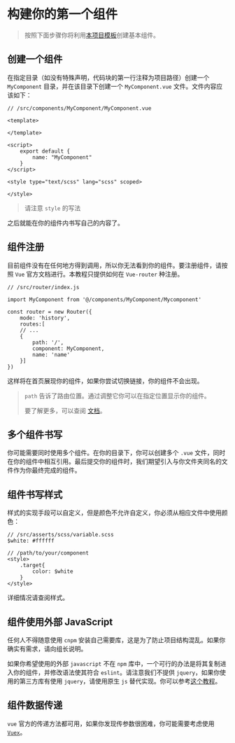 # 构建你的第一个组件

> 按照下面步骤你将利用[本项目模板](https://github.com/IGEM-USTC2020-FRO/igem_template)创建基本组件。

## 创建一个组件

在指定目录（如没有特殊声明，代码块的第一行注释为项目路径）创建一个 `MyComponent` 目录，并在该目录下创建一个 `MyComponent.vue` 文件。文件内容应该如下：

```
// /src/components/MyComponent/MyComponent.vue

<template>

</template>

<script>
    export default {
        name: "MyComponent"
    }
</script>

<style type="text/scss" lang="scss" scoped>

</style>

```

> 请注意 `style` 的写法

之后就能在你的组件内书写自己的内容了。



## 组件注册

目前组件没有在任何地方得到调用，所以你无法看到你的组件。要注册组件，请按照 `Vue` 官方文档进行。本教程只提供如何在 `Vue-router` 种注册。

```
// /src/router/index.js

import MyComponent from '@/components/MyComponent/Mycomponent'

const router = new Router({
    mode: 'history',
    routes:[
    // ...
    {
        path: '/',
        component: MyComponent,
        name: 'name'
    }]
})

```

这样将在首页展现你的组件，如果你尝试切换链接，你的组件不会出现。

> `path` 告诉了路由位置。通过调整它你可以在指定位置显示你的组件。
>
> 要了解更多，可以查阅 [文档](https://router.vuejs.org/zh/installation.html)。



## 多个组件书写

你可能需要同时使用多个组件。在你的目录下，你可以创建多个 `.vue` 文件，同时在你的组件中相互引用。最后提交你的组件时，我们期望引入与你文件夹同名的文件作为你最终完成的组件。

## 组件书写样式

样式的实现手段可以自定义，但是颜色不允许自定义，你必须从相应文件中使用颜色：

```
// /src/asserts/scss/variable.scss
$white: #ffffff

// /path/to/your/component
<style>
	.target{
		color: $white
	}
</style>
```

详细情况请查阅样式。



## 组件使用外部  JavaScript

任何人不得随意使用 `cnpm` 安装自己需要库，这是为了防止项目结构混乱。如果你确实有需求，请向组长说明。

如果你希望使用的外部 `javascript` 不在 `npm` 库中，一个可行的办法是将其复制进入你的组件，并修改语法使其符合 `eslint`。请注意我们不提供 `jquery`，如果你使用的第三方库有使用 `jquery`，请使用原生 `js` 替代实现。你可以参考[这个教程](https://segmentfault.com/a/1190000016594035)。



## 组件数据传递

`vue` 官方的传递方法都可用，如果你发现传参数很困难，你可能需要考虑使用 [`Vuex`](https://vuex.vuejs.org/zh/guide/)。